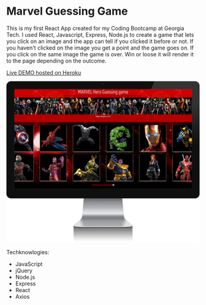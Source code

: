 # Marvel Guessing Game

This is my first React App created for my Coding Bootcamp at Georgia Tech. I used React, Javascript, Express, Node.js to create a game that lets you click on an image and the app can tell if you clicked it before or not. If you haven't clicked on the image you get a point and the game goes on. If you click on the same image the game is over. Win or loose it will render it to the page depending on the outcome.
                              
[Live DEMO hosted on Heroku](https://marvel-game.herokuapp.com// "Live DEMO")  


![IMG1](https://github.com/doingway2much/Bootstrap-Portfolio/blob/master/assets/img/MG.jpg?raw=true)

Techknowlogies:
* JavaScript
* jQuery
* Node.js
* Express
* React
* Axios




